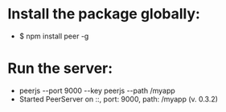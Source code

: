 # Install the package globally:
- $ npm install peer -g
# Run the server:
- peerjs --port 9000 --key peerjs --path /myapp
- Started PeerServer on ::, port: 9000, path: /myapp (v. 0.3.2)